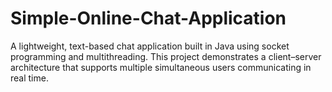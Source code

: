 # Simple-Online-Chat-Application
A lightweight, text-based chat application built in Java using socket programming and multithreading.   This project demonstrates a client–server architecture that supports multiple simultaneous users communicating in real time.
